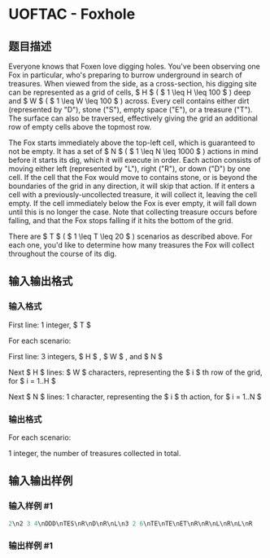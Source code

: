 # UOFTAC - Foxhole

## 题目描述

Everyone knows that Foxen love digging holes. You've been observing one Fox in particular, who's preparing to burrow underground in search of treasures. When viewed from the side, as a cross-section, his digging site can be represented as a grid of cells, $ H $ ( $ 1 \leq H \leq 100 $ ) deep and $ W $ ( $ 1 \leq W \leq 100 $ ) across. Every cell contains either dirt (represented by "D"), stone ("S"), empty space ("E"), or a treasure ("T"). The surface can also be traversed, effectively giving the grid an additional row of empty cells above the topmost row.

The Fox starts immediately above the top-left cell, which is guaranteed to not be empty. It has a set of $ N $ ( $ 1 \leq N \leq 1000 $ ) actions in mind before it starts its dig, which it will execute in order. Each action consists of moving either left (represented by "L"), right ("R"), or down ("D") by one cell. If the cell that the Fox would move to contains stone, or is beyond the boundaries of the grid in any direction, it will skip that action. If it enters a cell with a previously-uncollected treasure, it will collect it, leaving the cell empty. If the cell immediately below the Fox is ever empty, it will fall down until this is no longer the case. Note that collecting treasure occurs before falling, and that the Fox stops falling if it hits the bottom of the grid.

There are $ T $ ( $ 1 \leq T \leq 20 $ ) scenarios as described above. For each one, you'd like to determine how many treasures the Fox will collect throughout the course of its dig.

## 输入输出格式

### 输入格式

First line: 1 integer, $ T $

For each scenario:

First line: 3 integers, $ H $ , $ W $ , and $ N $

Next $ H $ lines: $ W $ characters, representing the $ i $ th row of the grid, for $ i = 1..H $

Next $ N $ lines: 1 character, representing the $ i $ th action, for $ i = 1..N $

### 输出格式

For each scenario:

1 integer, the number of treasures collected in total.

## 输入输出样例

### 输入样例 #1

```cpp
2\n2 3 4\nDDD\nTES\nR\nD\nR\nL\n3 2 6\nTE\nTE\nET\nR\nR\nL\nR\nL\nR
```


### 输出样例 #1

```cpp

```
